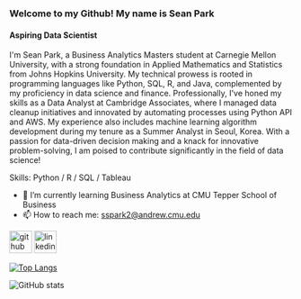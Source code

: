 ### Welcome to my Github! My name is Sean Park
#### Aspiring Data Scientist

I'm Sean Park, a Business Analytics Masters student at Carnegie Mellon University, with a strong foundation in Applied Mathematics and Statistics from Johns Hopkins University. My technical prowess is rooted in programming languages like Python, SQL, R, and Java, complemented by my proficiency in data science and finance. Professionally, I've honed my skills as a Data Analyst at Cambridge Associates, where I managed data cleanup initiatives and innovated by automating processes using Python API and AWS. My experience also includes machine learning algorithm development during my tenure as a Summer Analyst in Seoul, Korea. With a passion for data-driven decision making and a knack for innovative problem-solving, I am poised to contribute significantly in the field of data science!

Skills: Python / R / SQL / Tableau

- 🌱 I’m currently learning Business Analytics at CMU Tepper School of Business 
- 📫 How to reach me: sspark2@andrew.cmu.edu 

[<img src='https://cdn.jsdelivr.net/npm/simple-icons@3.0.1/icons/github.svg' alt='github' height='40'>](https://github.com/spark174)  [<img src='https://cdn.jsdelivr.net/npm/simple-icons@3.0.1/icons/linkedin.svg' alt='linkedin' height='40'>](https://www.linkedin.com/in/seansungjinpark/)  

[![Top Langs](https://github-readme-stats.vercel.app/api/top-langs/?username=spark174)](https://github.com/anuraghazra/github-readme-stats)

![GitHub stats](https://github-readme-stats.vercel.app/api?username=spark174&show_icons=true)  



